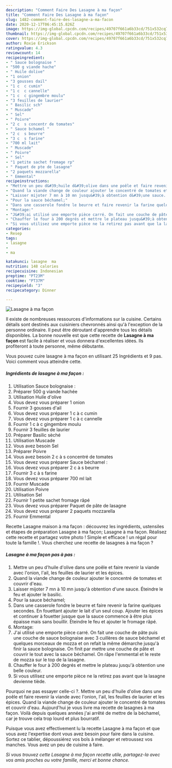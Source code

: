 ```yaml
---
description: "Comment Faire Des Lasagne à ma façon"
title: "Comment Faire Des Lasagne à ma façon"
slug: 1482-comment-faire-des-lasagne-a-ma-facon
date: 2020-12-17T06:45:15.826Z
image: https://img-global.cpcdn.com/recipes/49707f661a6b33cd/751x532cq70/lasagne-a-ma-facon-photo-principale-de-la-recette.jpg
thumbnail: https://img-global.cpcdn.com/recipes/49707f661a6b33cd/751x532cq70/lasagne-a-ma-facon-photo-principale-de-la-recette.jpg
cover: https://img-global.cpcdn.com/recipes/49707f661a6b33cd/751x532cq70/lasagne-a-ma-facon-photo-principale-de-la-recette.jpg
author: Roxie Erickson
ratingvalue: 4.3
reviewcount: 14
recipeingredient:
- " Sauce bolognaise "
- "500 g viande hache"
- " Huile dolive"
- "1 onion"
- "3 gousses dail"
- "1 c  c cumin"
- "1 c  c cannelle"
- "1 c  c gingembre moulu"
- "3 feuilles de laurier"
- " Basilic sch"
- " Muscade"
- " Sel"
- " Poivre"
- "2 c  s concentr de tomates"
- " Sauce bchamel "
- "2 c  s beurre"
- "3 c  s farine"
- "700 ml lait"
- " Muscade"
- " Poivre"
- " Sel"
- "1 petite sachet fromage rp"
- " Paquet de pte de lasagne"
- "2 paquets mozzarella"
- " Emmental"
recipeinstructions:
- "Mettre un peu d&#39;huile d&#39;olive dans une poêle et faire revenir la viande avec l&#39;onion, l&#39;ail, les feuilles de laurier et les épices."
- "Quand la viande change de couleur ajouter le concentré de tomates et couvrir d&#39;eau."
- "Laisser mijoter 7 mn à 10 mn jusqu&#39;à obtention d&#39;une sauce. Éteindre le feu et ajouter le basilic."
- "Pour la sauce béchamel;"
- "Dans une casserole fondre le beurre et faire revenir la farine quelques secondes. En fouettant ajouter le lait d&#39;un seul coup. Ajouter les épices et continuer à fouetter jusque que la sauce commence à être plus épaisse mais sans bouillir. Éteindre le feu et ajouter le fromage râpé."
- "Montage:"
- "J&#39;ai utilisé une emporte pièce carré. On fait une couche de pâte puis une couche de sauce bolognaise avec 3 cuillères de sauce béchamel et quelques morceaux de mozza et on refait la même démarche jusqu&#39;à finir la sauce bolognaise. On finit par mettre une couche de pâte et couvrir le tout avec la sauce béchamel. On râpe l&#39;emmental et le reste de mozza sur le top de la lasagne."
- "Chauffer le four à 200 degrés et mettre le plateau jusqu&#39;à obtention une belle couleur."
- "Si vous utilisez une emporte pièce ne la retirez pas avant que la lasagne devienne tiède."
categories:
- Resep
tags:
- lasagne
- 
- ma

katakunci: lasagne  ma 
nutrition: 148 calories
recipecuisine: Indonesian
preptime: "PT23M"
cooktime: "PT37M"
recipeyield: "3"
recipecategory: Dinner

---
```



![Lasagne à ma façon](https://img-global.cpcdn.com/recipes/49707f661a6b33cd/751x532cq70/lasagne-a-ma-facon-photo-principale-de-la-recette.jpg)

Il existe de nombreuses ressources d'informations sur la cuisine. Certains détails sont destinés aux cuisiniers chevronnés ainsi qu'à l'exception de la personne ordinaire. Il peut être déroutant d'apprendre tous les détails disponibles. La bonne nouvelle est que cette recette de <strong> Lasagne à ma façon </strong> est facile à réaliser et vous donnera d'excellentes idées. Ils profiteront à toute personne, même débutante.

<!--inarticleads1-->

Vous pouvez cuire lasagne à ma façon en utilisant 25 Ingrédients et 9 pas. Voici comment vous atteindre cette.

##### Ingrédients de lasagne à ma façon :

1. Utilisation  Sauce bolognaise :
1. Préparer 500 g viande hachée
1. Utilisation  Huile d&#39;olive
1. Vous devez vous préparer 1 onion
1. Fournir 3 gousses d&#39;ail
1. Vous devez vous préparer 1 c à c cumin
1. Vous devez vous préparer 1 c à c cannelle
1. Fournir 1 c à c gingembre moulu
1. Fournir 3 feuilles de laurier
1. Préparer  Basilic sèché
1. Utilisation  Muscade
1. Vous avez besoin  Sel
1. Préparer  Poivre
1. Vous avez besoin 2 c à s concentré de tomates
1. Vous devez vous préparer  Sauce béchamel :
1. Vous devez vous préparer 2 c à s beurre
1. Fournir 3 c à s farine
1. Vous devez vous préparer 700 ml lait
1. Fournir  Muscade
1. Utilisation  Poivre
1. Utilisation  Sel
1. Fournir 1 petite sachet fromage râpé
1. Vous devez vous préparer  Paquet de pâte de lasagne
1. Vous devez vous préparer 2 paquets mozzarella
1. Fournir  Emmental


Recette Lasagne maison à ma façon : découvrez les ingrédients, ustensiles et étapes de préparation Lasagne à ma façon; Lasagne à ma façon. Réalisez cette recette et partagez votre photo ! Simple et efficace ! un régal pour toute la famille !. Vous cherchez une recette de lasagnes à ma façon ? 

<!--inarticleads2-->

##### Lasagne à ma façon pas à pas :

1. Mettre un peu d&#39;huile d&#39;olive dans une poêle et faire revenir la viande avec l&#39;onion, l&#39;ail, les feuilles de laurier et les épices.
1. Quand la viande change de couleur ajouter le concentré de tomates et couvrir d&#39;eau.
1. Laisser mijoter 7 mn à 10 mn jusqu&#39;à obtention d&#39;une sauce. Éteindre le feu et ajouter le basilic.
1. Pour la sauce béchamel;
1. Dans une casserole fondre le beurre et faire revenir la farine quelques secondes. En fouettant ajouter le lait d&#39;un seul coup. Ajouter les épices et continuer à fouetter jusque que la sauce commence à être plus épaisse mais sans bouillir. Éteindre le feu et ajouter le fromage râpé.
1. Montage:
1. J&#39;ai utilisé une emporte pièce carré. On fait une couche de pâte puis une couche de sauce bolognaise avec 3 cuillères de sauce béchamel et quelques morceaux de mozza et on refait la même démarche jusqu&#39;à finir la sauce bolognaise. On finit par mettre une couche de pâte et couvrir le tout avec la sauce béchamel. On râpe l&#39;emmental et le reste de mozza sur le top de la lasagne.
1. Chauffer le four à 200 degrés et mettre le plateau jusqu&#39;à obtention une belle couleur.
1. Si vous utilisez une emporte pièce ne la retirez pas avant que la lasagne devienne tiède.


Pourquoi ne pas essayer celle-ci ?. Mettre un peu d&#39;huile d&#39;olive dans une poêle et faire revenir la viande avec l&#39;onion, l&#39;ail, les feuilles de laurier et les épices. Quand la viande change de couleur ajouter le concentré de tomates et couvrir d&#39;eau. Aujourd&#39;hui je vous livre ma recette de lasagnes à ma façon. Voilà depuis quelques années j&#39;ai arrêté de mettre de la béchamel, car je trouve cela trop lourd et plus bourratif. 

<!--inarticleads1-->

<p>
Puisque vous avez effectivement lu la recette Lasagne à ma façon et que vous avez l'expertise dont vous avez besoin pour faire dans la cuisine. Sortez ce tablier, dépoussiérez vos bols à mélanger et retroussez vos manches. Vous avez un peu de cuisine à faire.
</p>

<p>
<i>Si vous trouvez cette Lasagne à ma façon recette utile, partagez-la avec vos amis proches ou votre famille, merci et bonne chance.</i>
</p>
